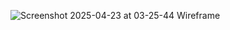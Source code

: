 ![Screenshot 2025-04-23 at 03-25-44 Wireframe](https://github.com/user-attachments/assets/ce7ab4b4-fb9d-4349-86bb-575e83e708ce)
